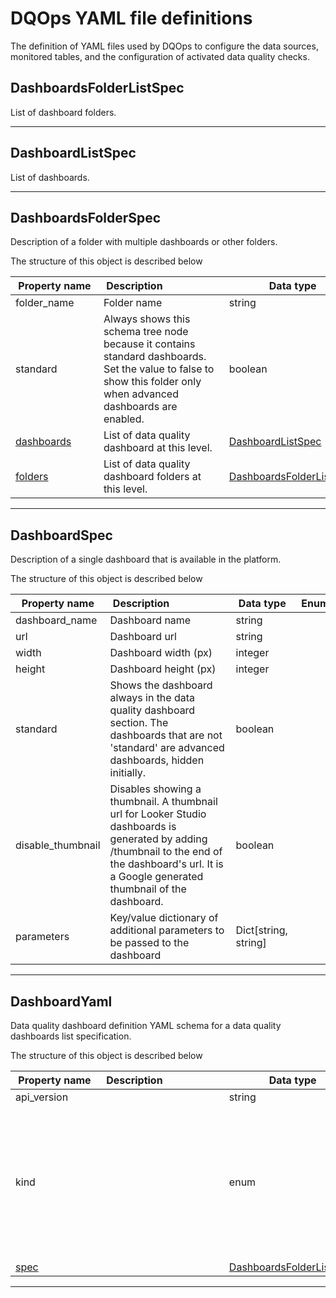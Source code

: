# DQOps YAML file definitions
The definition of YAML files used by DQOps to configure the data sources, monitored tables, and the configuration of activated data quality checks.


## DashboardsFolderListSpec
List of dashboard folders.







___


## DashboardListSpec
List of dashboards.

















___


## DashboardsFolderSpec
Description of a folder with multiple dashboards or other folders.









The structure of this object is described below

|&nbsp;Property&nbsp;name&nbsp;|&nbsp;Description&nbsp;&nbsp;&nbsp;&nbsp;&nbsp;&nbsp;&nbsp;&nbsp;&nbsp;&nbsp;&nbsp;&nbsp;&nbsp;&nbsp;&nbsp;&nbsp;&nbsp;&nbsp;&nbsp;&nbsp;&nbsp;|&nbsp;Data&nbsp;type&nbsp;|&nbsp;Enum&nbsp;values&nbsp;|&nbsp;Default&nbsp;value&nbsp;|&nbsp;Sample&nbsp;values&nbsp;|
|---------------|---------------------------------|-----------|-------------|---------------|---------------|
|folder_name|Folder name|string| | | |
|standard|Always shows this schema tree node because it contains standard dashboards. Set the value to false to show this folder only when advanced dashboards are enabled.|boolean| | | |
|[dashboards](./DashboardYaml.md#DashboardListSpec)|List of data quality dashboard at this level.|[DashboardListSpec](./DashboardYaml.md#DashboardListSpec)| | | |
|[folders](./DashboardYaml.md#DashboardsFolderListSpec)|List of data quality dashboard folders at this level.|[DashboardsFolderListSpec](./DashboardYaml.md#DashboardsFolderListSpec)| | | |









___


## DashboardSpec
Description of a single dashboard that is available in the platform.









The structure of this object is described below

|&nbsp;Property&nbsp;name&nbsp;|&nbsp;Description&nbsp;&nbsp;&nbsp;&nbsp;&nbsp;&nbsp;&nbsp;&nbsp;&nbsp;&nbsp;&nbsp;&nbsp;&nbsp;&nbsp;&nbsp;&nbsp;&nbsp;&nbsp;&nbsp;&nbsp;&nbsp;|&nbsp;Data&nbsp;type&nbsp;|&nbsp;Enum&nbsp;values&nbsp;|&nbsp;Default&nbsp;value&nbsp;|&nbsp;Sample&nbsp;values&nbsp;|
|---------------|---------------------------------|-----------|-------------|---------------|---------------|
|dashboard_name|Dashboard name|string| | | |
|url|Dashboard url|string| | | |
|width|Dashboard width (px)|integer| | | |
|height|Dashboard height (px)|integer| | | |
|standard|Shows the dashboard always in the data quality dashboard section. The dashboards that are not &#x27;standard&#x27; are advanced dashboards, hidden initially.|boolean| | | |
|disable_thumbnail|Disables showing a thumbnail. A thumbnail url for Looker Studio dashboards is generated by adding /thumbnail to the end of the dashboard&#x27;s url. It is a Google generated thumbnail of the dashboard.|boolean| | | |
|parameters|Key/value dictionary of additional parameters to be passed to the dashboard|Dict[string, string]| | | |









___


## DashboardYaml
Data quality dashboard definition YAML schema for a data quality dashboards list specification.









The structure of this object is described below

|&nbsp;Property&nbsp;name&nbsp;|&nbsp;Description&nbsp;&nbsp;&nbsp;&nbsp;&nbsp;&nbsp;&nbsp;&nbsp;&nbsp;&nbsp;&nbsp;&nbsp;&nbsp;&nbsp;&nbsp;&nbsp;&nbsp;&nbsp;&nbsp;&nbsp;&nbsp;|&nbsp;Data&nbsp;type&nbsp;|&nbsp;Enum&nbsp;values&nbsp;|&nbsp;Default&nbsp;value&nbsp;|&nbsp;Sample&nbsp;values&nbsp;|
|---------------|---------------------------------|-----------|-------------|---------------|---------------|
|api_version||string| | | |
|kind||enum|default_schedules<br/>settings<br/>default_notifications<br/>rule<br/>sensor<br/>source<br/>check<br/>dashboards<br/>default_checks<br/>table<br/>provider_sensor<br/>file_index<br/>| | |
|[spec](./DashboardYaml.md#DashboardsFolderListSpec)||[DashboardsFolderListSpec](./DashboardYaml.md#DashboardsFolderListSpec)| | | |









___


